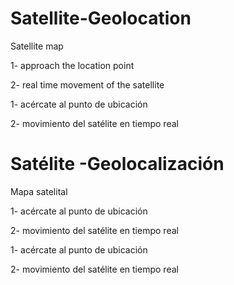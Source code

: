 
# Satellite-Geolocation
Satellite map


1- approach the location point

2- real time movement of the satellite


1- acércate al punto de ubicación

2- movimiento del satélite en tiempo real


# Satélite -Geolocalización
Mapa satelital


1- acércate al punto de ubicación

2- movimiento del satélite en tiempo real


1- acércate al punto de ubicación

2- movimiento del satélite en tiempo real
